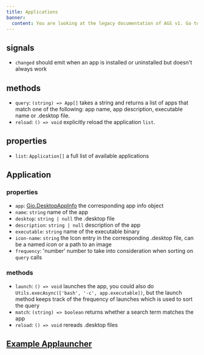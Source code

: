 ```yaml
---
title: Applications
banner:
  content: You are looking at the legacy documentation of AGS v1. Go to <a href="https://aylur.github.io/ags/">aylur.github.io/ags</a> for AGS v2.
---
```


## signals

* `changed` should emit when an app is installed or uninstalled but doesn't always work

## methods

* `query`: `(string) => App[]` takes a string and returns a list of apps that match one of the following: app name, app description, executable name or .desktop file.
* `reload`: `() => void` explicitly reload the application `list`.

## properties

* `list`: `Application[]` a full list of available applications

## Application

### properties

* `app`: [Gio.DesktopAppInfo](https://gjs-docs.gnome.org/gio20~2.0/gio.desktopappinfo) the corresponding app info object
* `name`: `string` name of the app
* `desktop`: `string | null` the .desktop file
* `description`: `string | null` description of the app
* `executable`: `string` name of the executable binary
* `icon-name`: `string` the Icon entry in the corresponding .desktop file, can be a named icon or a path to an image
* `frequency`: 'number' number to take into consideration when sorting on `query` calls

### methods

* `launch`: `() => void` launches the app, you could also do `Utils.execAsync(['bash', '-c', app.executable])`, but the launch method keeps track of the frequency of launches which is used to sort the query
* `match`: `(string) => boolean` returns whether a search term matches the app
* `reload`: `() => void` rereads .desktop files

## [Example Applauncher](https://github.com/Aylur/ags/tree/main/example/applauncher)
